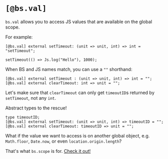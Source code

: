 # `[@bs.val]`

`bs.val` allows you to access JS values that are available on the global scope.

For example:

```reason
[@bs.val] external setTimeout: (unit => unit, int) => int = "setTimeout";

setTimeout(() => Js.log("Hello"), 1000);
```

When BS and JS names match, you can use a `""` shorthand:

```reason
[@bs.val] external setTimeout : (unit => unit, int) => int = "";
[@bs.val] external clearTimeout: int => unit = "";
```

Let's make sure that `clearTimeout` can only get `timeoutID`s returned by `setTimeout`, not any `int`.

Abstract types to the rescue!

```reason
type timeoutID;
[@bs.val] external setTimeout: (unit => unit, int) => timeoutID = "";
[@bs.val] external clearTimeout: timeoutID => unit = "";
```

What if the value we want to access is on another global object, e.g. `Math.floor`, `Date.now`, or even `location.origin.length`?

That's what `bs.scope` is for. [Check it out!](./bs.scope.md)
